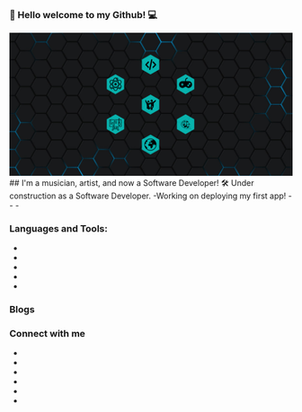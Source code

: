### 🎸 Hello welcome to my Github! 💻
<img src="./values.png" alt='picture of my values'>
## I'm a musician, artist, and now a Software Developer!
    🛠 Under construction as a Software Developer.
    -Working on deploying my first app!
    - 
-
-

### Languages and Tools:
-
-
-
-
-

### Blogs


### Connect with me
-
-
-
-
-
-